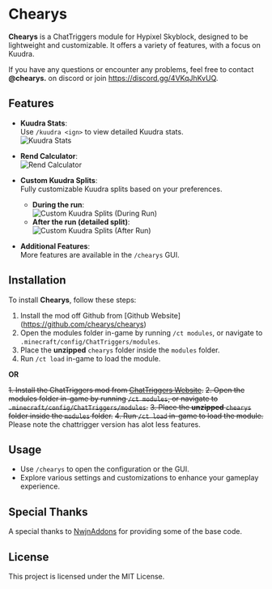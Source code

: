 # Chearys

**Chearys** is a ChatTriggers module for Hypixel Skyblock, designed to be lightweight and customizable. It offers a variety of features, with a focus on Kuudra.

If you have any questions or encounter any problems, feel free to contact **@chearys.** on discord or join https://discord.gg/4VKqJhKvUQ.

## Features

- **Kuudra Stats**:  
  Use `/kuudra <ign>` to view detailed Kuudra stats.  
  ![Kuudra Stats](https://i.imgur.com/kMy1H4s.png)

- **Rend Calculator**:  
  ![Rend Calculator](https://i.imgur.com/b3AJdhr.png)

- **Custom Kuudra Splits**:  
  Fully customizable Kuudra splits based on your preferences.  
  - **During the run**:  
    ![Custom Kuudra Splits (During Run)](https://i.imgur.com/7XehIkn.png)
  - **After the run (detailed split)**:  
    ![Custom Kuudra Splits (After Run)](https://i.imgur.com/eKmkd0S.png)

- **Additional Features**:  
  More features are available in the `/chearys` GUI.

## Installation

To install **Chearys**, follow these steps:

1. Install the mod off Github from [Github Website]
(https://github.com/chearys/chearys)
2. Open the modules folder in-game by running `/ct modules`, or navigate to `.minecraft/config/ChatTriggers/modules`.
3. Place the **unzipped** `chearys` folder inside the `modules` folder.
4. Run `/ct load` in-game to load the module.

**OR**

~~1. Install the ChatTriggers mod from [ChatTriggers Website](https://www.chattriggers.com).~~
~~2. Open the modules folder in-game by running `/ct modules`, or navigate to `.minecraft/config/ChatTriggers/modules`.~~
~~3. Place the **unzipped** `chearys` folder inside the `modules` folder.~~
~~4. Run `/ct load` in-game to load the module.~~ 
Please note the chattrigger version has alot less features.


## Usage

- Use `/chearys` to open the configuration or the GUI.
- Explore various settings and customizations to enhance your gameplay experience.

## Special Thanks

A special thanks to [NwjnAddons](https://github.com/nwjn/NwjnAddons) for providing some of the base code.

## License

This project is licensed under the MIT License.
